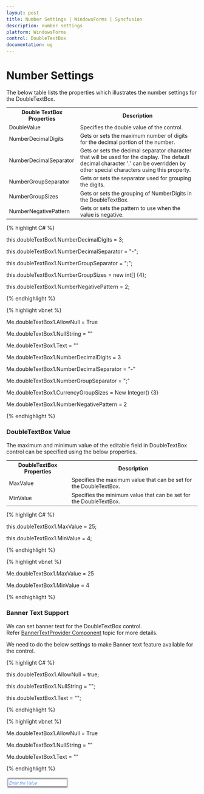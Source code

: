 ```yaml
---
layout: post
title: Number Settings | WindowsForms | Syncfusion
description: number settings
platform: WindowsForms
control: DoubleTextBox
documentation: ug
---
```

# Number Settings

The below table lists the properties which illustrates the number settings for the DoubleTextBox.

<table>
<tr>
<th>
Double TextBox Properties</th><th>
Description</th></tr>
<tr>
<td>
DoubleValue</td><td>
Specifies the double value of the control.</td></tr>
<tr>
<td>
NumberDecimalDigits</td><td>
Gets or sets the maximum number of digits for the decimal portion of the number.</td></tr>
<tr>
<td>
NumberDecimalSeparator</td><td>
Gets or sets the decimal separator character that will be used for the display. The default decimal character '.' can be overridden by other special characters using this property.</td></tr>
<tr>
<td>
NumberGroupSeparator</td><td>
Gets or sets the separator used for grouping the digits.</td></tr>
<tr>
<td>
NumberGroupSizes</td><td>
Gets or sets the grouping of NumberDigits in the DoubleTextBox.</td></tr>
<tr>
<td>
NumberNegativePattern</td><td>
Gets or sets the pattern to use when the value is negative.</td></tr>
</table>


{% highlight C# %}  

this.doubleTextBox1.NumberDecimalDigits = 3;

this.doubleTextBox1.NumberDecimalSeparator = "-";

this.doubleTextBox1.NumberGroupSeparator = ";";

this.doubleTextBox1.NumberGroupSizes = new int[] {4};

this.doubleTextBox1.NumberNegativePattern = 2;

{% endhighlight %}



{% highlight vbnet %} 

Me.doubleTextBox1.AllowNull = True

Me.doubleTextBox1.NullString = ""

Me.doubleTextBox1.Text = ""

Me.doubleTextBox1.NumberDecimalDigits = 3

Me.doubleTextBox1.NumberDecimalSeparator = "-"

Me.doubleTextBox1.NumberGroupSeparator = ";"

Me.doubleTextBox1.CurrencyGroupSizes = New Integer() {3}

Me.doubleTextBox1.NumberNegativePattern = 2

{% endhighlight %} 


### DoubleTextBox Value

The maximum and minimum value of the editable field in DoubleTextBox control can be specified using the below properties.


<table>
<tr>
<th>
DoubleTextBox Properties</th><th>
Description</th></tr>
<tr>
<td>
MaxValue</td><td>
Specifies the maximum value that can be set for the DoubleTextBox.</td></tr>
<tr>
<td>
MinValue</td><td>
Specifies the minimum value that can be set for the DoubleTextBox.</td></tr>
</table>


{% highlight C# %}  

this.doubleTextBox1.MaxValue = 25;

this.doubleTextBox1.MinValue = 4;

{% endhighlight %}



{% highlight vbnet %} 

Me.doubleTextBox1.MaxValue = 25

Me.doubleTextBox1.MinValue = 4

{% endhighlight %}


### Banner Text Support

We can set banner text for the DoubleTextBox control. Refer [BannerTextProvider Component](/windowsforms/integertextbox/bannertextsupport) topic for more details.

We need to do the below settings to make Banner text feature available for the control.

{% highlight C# %}  

this.doubleTextBox1.AllowNull = true;

this.doubleTextBox1.NullString = "";

this.doubleTextBox1.Text = "";

{% endhighlight %}



{% highlight vbnet %} 

Me.doubleTextBox1.AllowNull = True

Me.doubleTextBox1.NullString = ""

Me.doubleTextBox1.Text = ""

{% endhighlight %}



![](DoubleTextBox-images/DoubleTextBox_img4.png)

